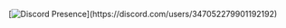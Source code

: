 [![Discord Presence](https://lanyard-profile-readme.vercel.app/api/347052279901192192?theme=dark&bg=0d2752&animated=false&hideDiscrim=true&borderRadius=30px&idleMessage=Probably%20doing%20something%20else...)](https://discord.com/users/347052279901192192)
